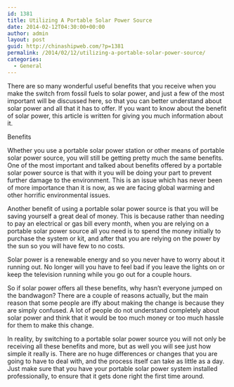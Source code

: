 ```yaml
---
id: 1381
title: Utilizing A Portable Solar Power Source
date: 2014-02-12T04:30:00+00:00
author: admin
layout: post
guid: http://chinashipweb.com/?p=1381
permalink: /2014/02/12/utilizing-a-portable-solar-power-source/
categories:
  - General
---
```

There are so many wonderful useful benefits that you receive when you make the switch from fossil fuels to solar power, and just a few of the most important will be discussed here, so that you can better understand about solar power and all that it has to offer. If you want to know about the benefit of solar power, this article is written for giving you much information about it.

Benefits

Whether you use a portable solar power station or other means of portable solar power source, you will still be getting pretty much the same benefits. One of the most important and talked about benefits offered by a portable solar power source is that with it you will be doing your part to prevent further damage to the environment. This is an issue which has never been of more importance than it is now, as we are facing global warming and other horrific environmental issues.

Another benefit of using a portable solar power source is that you will be saving yourself a great deal of money. This is because rather than needing to pay an electrical or gas bill every month, when you are relying on a portable solar power source all you need is to spend the money initially to purchase the system or kit, and after that you are relying on the power by the sun so you will have few to no costs.

Solar power is a renewable energy and so you never have to worry about it running out. No longer will you have to feel bad if you leave the lights on or keep the television running while you go out for a couple hours.

So if solar power offers all these benefits, why hasn&#8217;t everyone jumped on the bandwagon? There are a couple of reasons actually, but the main reason that some people are iffy about making the change is because they are simply confused. A lot of people do not understand completely about solar power and think that it would be too much money or too much hassle for them to make this change.

In reality, by switching to a portable solar power source you will not only be receiving all these benefits and more, but as well you will see just how simple it really is. There are no huge differences or changes that you are going to have to deal with, and the process itself can take as little as a day. Just make sure that you have your portable solar power system installed professionally, to ensure that it gets done right the first time around.